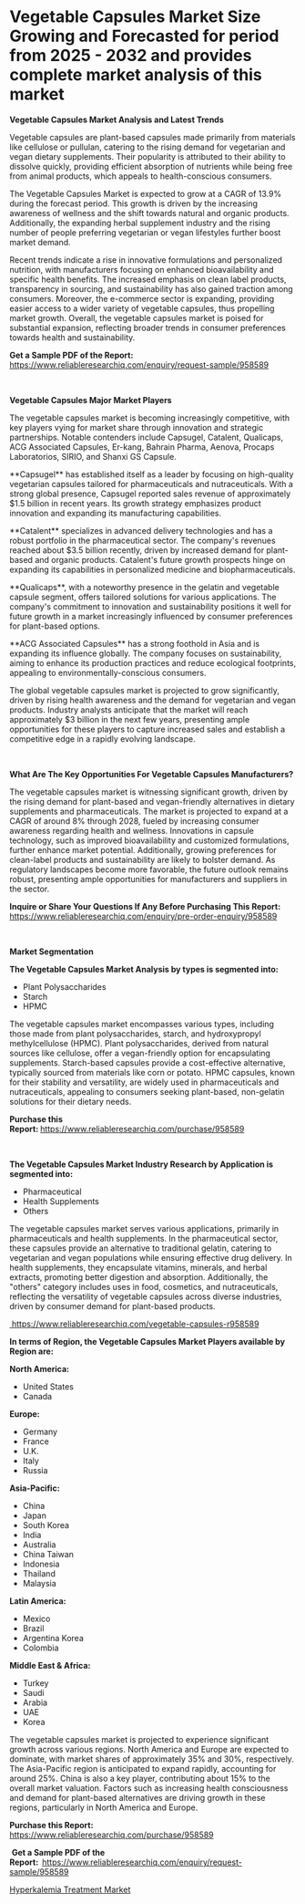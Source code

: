 <p><h1>Vegetable Capsules Market Size Growing and Forecasted for period from 2025 - 2032 and provides complete market analysis of this market</h1></p><p><strong>Vegetable Capsules Market Analysis and Latest Trends</strong></p>
<p><p>Vegetable capsules are plant-based capsules made primarily from materials like cellulose or pullulan, catering to the rising demand for vegetarian and vegan dietary supplements. Their popularity is attributed to their ability to dissolve quickly, providing efficient absorption of nutrients while being free from animal products, which appeals to health-conscious consumers.</p><p>The Vegetable Capsules Market is expected to grow at a CAGR of 13.9% during the forecast period. This growth is driven by the increasing awareness of wellness and the shift towards natural and organic products. Additionally, the expanding herbal supplement industry and the rising number of people preferring vegetarian or vegan lifestyles further boost market demand.</p><p>Recent trends indicate a rise in innovative formulations and personalized nutrition, with manufacturers focusing on enhanced bioavailability and specific health benefits. The increased emphasis on clean label products, transparency in sourcing, and sustainability has also gained traction among consumers. Moreover, the e-commerce sector is expanding, providing easier access to a wider variety of vegetable capsules, thus propelling market growth. Overall, the vegetable capsules market is poised for substantial expansion, reflecting broader trends in consumer preferences towards health and sustainability.</p></p>
<p><strong>Get a Sample PDF of the Report:&nbsp;</strong> <a href="https://www.reliableresearchiq.com/enquiry/request-sample/958589?utm_campaign=3103&utm_medium=2&utm_source=Github&utm_content=ia&utm_term=08032025&utm_id=vegetable-capsules">https://www.reliableresearchiq.com/enquiry/request-sample/958589</a></p>
<p>&nbsp;</p>
<p><strong>Vegetable Capsules Major Market Players</strong></p>
<p><p>The vegetable capsules market is becoming increasingly competitive, with key players vying for market share through innovation and strategic partnerships. Notable contenders include Capsugel, Catalent, Qualicaps, ACG Associated Capsules, Er-kang, Bahrain Pharma, Aenova, Procaps Laboratorios, SIRIO, and Shanxi GS Capsule.</p><p>**Capsugel** has established itself as a leader by focusing on high-quality vegetarian capsules tailored for pharmaceuticals and nutraceuticals. With a strong global presence, Capsugel reported sales revenue of approximately $1.5 billion in recent years. Its growth strategy emphasizes product innovation and expanding its manufacturing capabilities.</p><p>**Catalent** specializes in advanced delivery technologies and has a robust portfolio in the pharmaceutical sector. The company's revenues reached about $3.5 billion recently, driven by increased demand for plant-based and organic products. Catalent's future growth prospects hinge on expanding its capabilities in personalized medicine and biopharmaceuticals.</p><p>**Qualicaps**, with a noteworthy presence in the gelatin and vegetable capsule segment, offers tailored solutions for various applications. The company's commitment to innovation and sustainability positions it well for future growth in a market increasingly influenced by consumer preferences for plant-based options.</p><p>**ACG Associated Capsules** has a strong foothold in Asia and is expanding its influence globally. The company focuses on sustainability, aiming to enhance its production practices and reduce ecological footprints, appealing to environmentally-conscious consumers.</p><p>The global vegetable capsules market is projected to grow significantly, driven by rising health awareness and the demand for vegetarian and vegan products. Industry analysts anticipate that the market will reach approximately $3 billion in the next few years, presenting ample opportunities for these players to capture increased sales and establish a competitive edge in a rapidly evolving landscape.</p></p>
<p>&nbsp;</p>
<p><strong>What Are The Key Opportunities For Vegetable Capsules Manufacturers?</strong></p>
<p><p>The vegetable capsules market is witnessing significant growth, driven by the rising demand for plant-based and vegan-friendly alternatives in dietary supplements and pharmaceuticals. The market is projected to expand at a CAGR of around 8% through 2028, fueled by increasing consumer awareness regarding health and wellness. Innovations in capsule technology, such as improved bioavailability and customized formulations, further enhance market potential. Additionally, growing preferences for clean-label products and sustainability are likely to bolster demand. As regulatory landscapes become more favorable, the future outlook remains robust, presenting ample opportunities for manufacturers and suppliers in the sector.</p></p>
<p><strong>Inquire or Share Your Questions If Any Before Purchasing This Report:</strong> <a href="https://www.reliableresearchiq.com/enquiry/pre-order-enquiry/958589?utm_campaign=3103&utm_medium=2&utm_source=Github&utm_content=ia&utm_term=08032025&utm_id=vegetable-capsules">https://www.reliableresearchiq.com/enquiry/pre-order-enquiry/958589</a></p>
<p>&nbsp;</p>
<p><strong>Market Segmentation</strong></p>
<p><strong>The Vegetable Capsules Market Analysis by types is segmented into:</strong></p>
<p><ul><li>Plant Polysaccharides</li><li>Starch</li><li>HPMC</li></ul></p>
<p><p>The vegetable capsules market encompasses various types, including those made from plant polysaccharides, starch, and hydroxypropyl methylcellulose (HPMC). Plant polysaccharides, derived from natural sources like cellulose, offer a vegan-friendly option for encapsulating supplements. Starch-based capsules provide a cost-effective alternative, typically sourced from materials like corn or potato. HPMC capsules, known for their stability and versatility, are widely used in pharmaceuticals and nutraceuticals, appealing to consumers seeking plant-based, non-gelatin solutions for their dietary needs.</p></p>
<p><strong>Purchase this Report:&nbsp;</strong><a href="https://www.reliableresearchiq.com/purchase/958589?utm_campaign=3103&utm_medium=2&utm_source=Github&utm_content=ia&utm_term=08032025&utm_id=vegetable-capsules">https://www.reliableresearchiq.com/purchase/958589</a></p>
<p>&nbsp;</p>
<p><strong>The Vegetable Capsules Market Industry Research by Application is segmented into:</strong></p>
<p><ul><li>Pharmaceutical</li><li>Health Supplements</li><li>Others</li></ul></p>
<p><p>The vegetable capsules market serves various applications, primarily in pharmaceuticals and health supplements. In the pharmaceutical sector, these capsules provide an alternative to traditional gelatin, catering to vegetarian and vegan populations while ensuring effective drug delivery. In health supplements, they encapsulate vitamins, minerals, and herbal extracts, promoting better digestion and absorption. Additionally, the "others" category includes uses in food, cosmetics, and nutraceuticals, reflecting the versatility of vegetable capsules across diverse industries, driven by consumer demand for plant-based products.</p></p>
<p><a href="https://www.reliableresearchiq.com/vegetable-capsules-r958589?utm_campaign=3103&utm_medium=2&utm_source=Github&utm_content=ia&utm_term=08032025&utm_id=vegetable-capsules">&nbsp;https://www.reliableresearchiq.com/vegetable-capsules-r958589</a></p>
<p><strong>In terms of Region, the Vegetable Capsules Market Players available by Region are:</strong></p>
<p>
    <p> <strong> North America: </strong>
        <ul>
            <li>United States</li>
            <li>Canada</li>
        </ul>
        </p> 
    <p> <strong> Europe: </strong>
        <ul>
            <li>Germany</li>
            <li>France</li>
            <li>U.K.</li>
            <li>Italy</li>
            <li>Russia</li>
        </ul>
        </p> 
    <p> <strong> Asia-Pacific: </strong>
        <ul>
            <li>China</li>
            <li>Japan</li>
            <li>South Korea</li>
            <li>India</li>
            <li>Australia</li>
            <li>China Taiwan</li>
            <li>Indonesia</li>
            <li>Thailand</li>
            <li>Malaysia</li>
        </ul>
        </p> 
    <p> <strong> Latin America: </strong>
        <ul>
            <li>Mexico</li>
            <li>Brazil</li>
            <li>Argentina Korea</li>
            <li>Colombia</li>
        </ul>
        </p> 
    <p> <strong> Middle East & Africa: </strong>
        <ul>
            <li>Turkey</li>
            <li>Saudi</li>
            <li>Arabia</li>
            <li>UAE</li>
            <li>Korea</li>
        </ul>
    </p>
    </p>
<p><p>The vegetable capsules market is projected to experience significant growth across various regions. North America and Europe are expected to dominate, with market shares of approximately 35% and 30%, respectively. The Asia-Pacific region is anticipated to expand rapidly, accounting for around 25%. China is also a key player, contributing about 15% to the overall market valuation. Factors such as increasing health consciousness and demand for plant-based alternatives are driving growth in these regions, particularly in North America and Europe.</p></p>
<p><strong>Purchase this Report: </strong><a href="https://www.reliableresearchiq.com/purchase/958589?utm_campaign=3103&utm_medium=2&utm_source=Github&utm_content=ia&utm_term=08032025&utm_id=vegetable-capsules">https://www.reliableresearchiq.com/purchase/958589</a></p>
<p>&nbsp;<strong>Get a Sample PDF of the Report:&nbsp;&nbsp;</strong><a href="https://www.reliableresearchiq.com/enquiry/request-sample/958589?utm_campaign=3103&utm_medium=2&utm_source=Github&utm_content=ia&utm_term=08032025&utm_id=vegetable-capsules">https://www.reliableresearchiq.com/enquiry/request-sample/958589</a></p>
<p><strong></strong></p>
<p><p><a href="https://github.com/kaddahblejc/Market-Research-Report-List-1/blob/main/hyperkalemia-treatment-market.md?utm_campaign=3103&utm_medium=2&utm_source=Github&utm_content=ia&utm_term=08032025&utm_id=vegetable-capsules">Hyperkalemia Treatment Market</a></p></p>